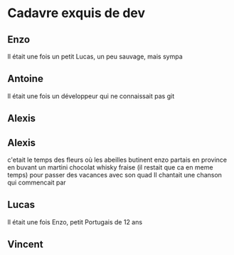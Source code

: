 # Cadavre exquis de dev

## Enzo
Il était une fois un petit Lucas, un peu sauvage, mais sympa

## Antoine
Il était une fois un développeur
qui ne connaissait pas git

## Alexis

## Alexis
c'etait le temps des fleurs où
les abeilles butinent
enzo partais en province
en buvant un martini chocolat whisky fraise (il restait que ca en meme temps)
pour passer des vacances avec son quad
Il chantait une chanson qui commencait par

## Lucas

Il était une fois Enzo, petit Portugais de 12 ans

## Vincent
